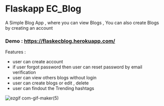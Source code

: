 # Flaskapp EC_Blog

A Simple Blog App , where you can view Blogs , You can also create Blogs by creating an account 

### Demo : https://flaskecblog.herokuapp.com/

Features :
- user can create account 
- if user forgot password then user can reset password by email verification
- user can view others blogs without login
- user can create blogs or edit , delete 
- user can findout the Trending hashtags 

![ezgif com-gif-maker(5)](https://user-images.githubusercontent.com/55757415/120027672-49332e00-c011-11eb-8064-156a3b783fe4.gif)
